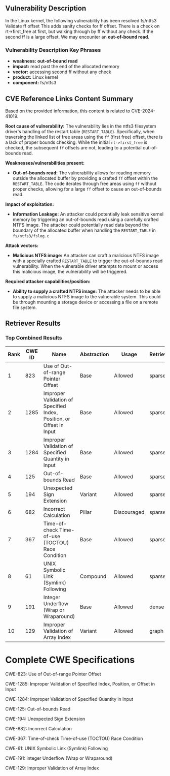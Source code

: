 ## Vulnerability Description
In the Linux kernel, the following vulnerability has been resolved fs/ntfs3 Validate ff offset This adds sanity checks for ff offset. There is a check on rt->first_free at first, but walking through by ff without any check. If the second ff is a large offset. We may encounter an **out-of-bound read**.

### Vulnerability Description Key Phrases
- **weakness:** **out-of-bound read**
- **impact:** read past the end of the allocated memory
- **vector:** accessing second ff without any check
- **product:** Linux kernel
- **component:** fs/ntfs3

## CVE Reference Links Content Summary
Based on the provided information, this content is related to CVE-2024-41019.

**Root cause of vulnerability:**
The vulnerability lies in the ntfs3 filesystem driver's handling of the restart table (`RESTART_TABLE`). Specifically, when traversing the linked list of free areas using the `ff` (first free) offset, there is a lack of proper bounds checking. While the initial `rt->first_free` is checked, the subsequent `ff` offsets are not, leading to a potential out-of-bounds read.

**Weaknesses/vulnerabilities present:**
- **Out-of-bounds read:** The vulnerability allows for reading memory outside the allocated buffer by providing a crafted `ff` offset within the `RESTART_TABLE`. The code iterates through free areas using `ff` without proper checks, allowing for a large `ff` offset to cause an out-of-bounds read.

**Impact of exploitation:**
- **Information Leakage:** An attacker could potentially leak sensitive kernel memory by triggering an out-of-bounds read using a carefully crafted NTFS image. The attacker could potentially read data beyond the boundary of the allocated buffer when handling the `RESTART_TABLE` in `fs/ntfs3/fslog.c`

**Attack vectors:**
- **Malicious NTFS image:** An attacker can craft a malicious NTFS image with a specially crafted `RESTART_TABLE` to trigger the out-of-bounds read vulnerability. When the vulnerable driver attempts to mount or access this malicious image, the vulnerability will be triggered.

**Required attacker capabilities/position:**
- **Ability to supply a crafted NTFS image:** The attacker needs to be able to supply a malicious NTFS image to the vulnerable system. This could be through mounting a storage device or accessing a file on a remote file system.

## Retriever Results

### Top Combined Results

| Rank | CWE ID | Name | Abstraction | Usage  | Retrievers | Individual Scores |
|------|--------|------|-------------|-------|------------|-------------------|
| 1 | 823 | Use of Out-of-range Pointer Offset | Base | Allowed | sparse | 0.323 |
| 2 | 1285 | Improper Validation of Specified Index, Position, or Offset in Input | Base | Allowed | sparse | 0.318 |
| 3 | 1284 | Improper Validation of Specified Quantity in Input | Base | Allowed | sparse | 0.279 |
| 4 | 125 | Out-of-bounds Read | Base | Allowed | sparse | 0.277 |
| 5 | 194 | Unexpected Sign Extension | Variant | Allowed | sparse | 0.264 |
| 6 | 682 | Incorrect Calculation | Pillar | Discouraged | sparse | 0.254 |
| 7 | 367 | Time-of-check Time-of-use (TOCTOU) Race Condition | Base | Allowed | sparse | 0.253 |
| 8 | 61 | UNIX Symbolic Link (Symlink) Following | Compound | Allowed | sparse | 0.249 |
| 9 | 191 | Integer Underflow (Wrap or Wraparound) | Base | Allowed | dense | 0.525 |
| 10 | 129 | Improper Validation of Array Index | Variant | Allowed | graph | 0.003 |



# Complete CWE Specifications

CWE-823: Use of Out-of-range Pointer Offset

CWE-1285: Improper Validation of Specified Index, Position, or Offset in Input

CWE-1284: Improper Validation of Specified Quantity in Input

CWE-125: Out-of-bounds Read

CWE-194: Unexpected Sign Extension

CWE-682: Incorrect Calculation

CWE-367: Time-of-check Time-of-use (TOCTOU) Race Condition

CWE-61: UNIX Symbolic Link (Symlink) Following

CWE-191: Integer Underflow (Wrap or Wraparound)

CWE-129: Improper Validation of Array Index
